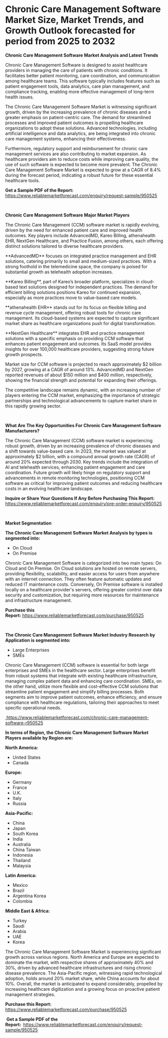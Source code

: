 <p><h1>Chronic Care Management Software Market Size, Market Trends, and Growth Outlook forecasted for period from 2025 to 2032</h1></p><p><strong>Chronic Care Management Software Market Analysis and Latest Trends</strong></p>
<p><p>Chronic Care Management Software is designed to assist healthcare providers in managing the care of patients with chronic conditions. It facilitates better patient monitoring, care coordination, and communication among healthcare teams. This software typically includes features such as patient engagement tools, data analytics, care plan management, and compliance tracking, enabling more effective management of long-term health issues.</p><p>The Chronic Care Management Software Market is witnessing significant growth, driven by the increasing prevalence of chronic diseases and a greater emphasis on patient-centric care. The demand for streamlined processes and improved patient outcomes is propelling healthcare organizations to adopt these solutions. Advanced technologies, including artificial intelligence and data analytics, are being integrated into chronic care management systems, enhancing their effectiveness.</p><p>Furthermore, regulatory support and reimbursement for chronic care management services are also contributing to market expansion. As healthcare providers aim to reduce costs while improving care quality, the use of such software is expected to become more prevalent. The Chronic Care Management Software Market is expected to grow at a CAGR of 8.4% during the forecast period, indicating a robust future for these essential healthcare tools.</p></p>
<p><strong>Get a Sample PDF of the Report:&nbsp;</strong> <a href="https://www.reliablemarketforecast.com/enquiry/request-sample/950525?utm_campaign=3137&utm_medium=2&utm_source=Github&utm_content=ia&utm_term=17042025&utm_id=chronic-care-management-software">https://www.reliablemarketforecast.com/enquiry/request-sample/950525</a></p>
<p>&nbsp;</p>
<p><strong>Chronic Care Management Software Major Market Players</strong></p>
<p><p>The Chronic Care Management (CCM) software market is rapidly evolving, driven by the need for enhanced patient care and improved health outcomes. Key players include AdvancedMD, Kareo Billing, athenahealth EHR, NextGen Healthcare, and Practice Fusion, among others, each offering distinct solutions tailored to diverse healthcare providers.</p><p>**AdvancedMD** focuses on integrated practice management and EHR solutions, catering primarily to small and medium-sized practices. With a strong foothold in the telemedicine space, the company is poised for substantial growth as telehealth adoption increases.</p><p>**Kareo Billing**, part of Kareo’s broader platform, specializes in cloud-based text solutions designed for independent practices. The demand for efficient billing solutions positions Kareo for continued expansion, especially as more practices move to value-based care models.</p><p>**athenahealth EHR** stands out for its focus on flexible billing and revenue cycle management, offering robust tools for chronic care management. Its cloud-based systems are expected to capture significant market share as healthcare organizations push for digital transformation.</p><p>**NextGen Healthcare** integrates EHR and practice management solutions with a specific emphasis on providing CCM software that enhances patient engagement and outcomes. Its SaaS model provides insights for over 100,000 healthcare providers, suggesting strong future growth prospects.</p><p>Market size for CCM software is projected to reach approximately $2 billion by 2027, growing at a CAGR of around 13%. AdvancedMD and NextGen reported revenues of about $150 million and $400 million, respectively, showing the financial strength and potential for expanding their offerings.</p><p>The competitive landscape remains dynamic, with an increasing number of players entering the CCM market, emphasizing the importance of strategic partnerships and technological advancements to capture market share in this rapidly growing sector.</p></p>
<p>&nbsp;</p>
<p><strong>What Are The Key Opportunities For Chronic Care Management Software Manufacturers?</strong></p>
<p><p>The Chronic Care Management (CCM) software market is experiencing robust growth, driven by an increasing prevalence of chronic diseases and a shift towards value-based care. In 2023, the market was valued at approximately $2 billion, with a compound annual growth rate (CAGR) of around 20% expected through 2030. Key trends include the integration of AI and telehealth services, enhancing patient engagement and care coordination. Future growth will likely hinge on regulatory support and advancements in remote monitoring technologies, positioning CCM software as critical for improving patient outcomes and reducing healthcare costs in an evolving healthcare landscape.</p></p>
<p><strong>Inquire or Share Your Questions If Any Before Purchasing This Report:</strong> <a href="https://www.reliablemarketforecast.com/enquiry/pre-order-enquiry/950525?utm_campaign=3137&utm_medium=2&utm_source=Github&utm_content=ia&utm_term=17042025&utm_id=chronic-care-management-software">https://www.reliablemarketforecast.com/enquiry/pre-order-enquiry/950525</a></p>
<p>&nbsp;</p>
<p><strong>Market Segmentation</strong></p>
<p><strong>The Chronic Care Management Software Market Analysis by types is segmented into:</strong></p>
<p><ul><li>On Cloud</li><li>On Premise</li></ul></p>
<p><p>Chronic Care Management Software is categorized into two main types: On Cloud and On Premise. On Cloud solutions are hosted on remote servers, providing flexibility, scalability, and easier access for users from anywhere with an internet connection. They often feature automatic updates and reduced IT maintenance costs. Conversely, On Premise software is installed locally on a healthcare provider's servers, offering greater control over data security and customization, but requiring more resources for maintenance and infrastructure management.</p></p>
<p><strong>Purchase this Report:&nbsp;</strong><a href="https://www.reliablemarketforecast.com/purchase/950525?utm_campaign=3137&utm_medium=2&utm_source=Github&utm_content=ia&utm_term=17042025&utm_id=chronic-care-management-software">https://www.reliablemarketforecast.com/purchase/950525</a></p>
<p>&nbsp;</p>
<p><strong>The Chronic Care Management Software Market Industry Research by Application is segmented into:</strong></p>
<p><ul><li>Large Enterprises</li><li>SMEs</li></ul></p>
<p><p>Chronic Care Management (CCM) software is essential for both large enterprises and SMEs in the healthcare sector. Large enterprises benefit from robust systems that integrate with existing healthcare infrastructure, managing complex patient data and enhancing care coordination. SMEs, on the other hand, utilize more flexible and cost-effective CCM solutions that streamline patient engagement and simplify billing processes. Both segments aim to improve patient outcomes, enhance efficiency, and ensure compliance with healthcare regulations, tailoring their approaches to meet specific operational needs.</p></p>
<p><a href="https://www.reliablemarketforecast.com/chronic-care-management-software-r950525?utm_campaign=3137&utm_medium=2&utm_source=Github&utm_content=ia&utm_term=17042025&utm_id=chronic-care-management-software">&nbsp;https://www.reliablemarketforecast.com/chronic-care-management-software-r950525</a></p>
<p><strong>In terms of Region, the Chronic Care Management Software Market Players available by Region are:</strong></p>
<p>
    <p> <strong> North America: </strong>
        <ul>
            <li>United States</li>
            <li>Canada</li>
        </ul>
        </p> 
    <p> <strong> Europe: </strong>
        <ul>
            <li>Germany</li>
            <li>France</li>
            <li>U.K.</li>
            <li>Italy</li>
            <li>Russia</li>
        </ul>
        </p> 
    <p> <strong> Asia-Pacific: </strong>
        <ul>
            <li>China</li>
            <li>Japan</li>
            <li>South Korea</li>
            <li>India</li>
            <li>Australia</li>
            <li>China Taiwan</li>
            <li>Indonesia</li>
            <li>Thailand</li>
            <li>Malaysia</li>
        </ul>
        </p> 
    <p> <strong> Latin America: </strong>
        <ul>
            <li>Mexico</li>
            <li>Brazil</li>
            <li>Argentina Korea</li>
            <li>Colombia</li>
        </ul>
        </p> 
    <p> <strong> Middle East & Africa: </strong>
        <ul>
            <li>Turkey</li>
            <li>Saudi</li>
            <li>Arabia</li>
            <li>UAE</li>
            <li>Korea</li>
        </ul>
    </p>
    </p>
<p><p>The Chronic Care Management Software Market is experiencing significant growth across various regions. North America and Europe are expected to dominate the market, with respective shares of approximately 40% and 30%, driven by advanced healthcare infrastructures and rising chronic disease prevalence. The Asia-Pacific region, witnessing rapid technological adoption, holds around 20% market share, while China accounts for about 10%. Overall, the market is anticipated to expand considerably, propelled by increasing healthcare digitization and a growing focus on proactive patient management strategies.</p></p>
<p><strong>Purchase this Report: </strong><a href="https://www.reliablemarketforecast.com/purchase/950525?utm_campaign=3137&utm_medium=2&utm_source=Github&utm_content=ia&utm_term=17042025&utm_id=chronic-care-management-software">https://www.reliablemarketforecast.com/purchase/950525</a></p>
<p>&nbsp;<strong>Get a Sample PDF of the Report:&nbsp;&nbsp;</strong><a href="https://www.reliablemarketforecast.com/enquiry/request-sample/950525?utm_campaign=3137&utm_medium=2&utm_source=Github&utm_content=ia&utm_term=17042025&utm_id=chronic-care-management-software">https://www.reliablemarketforecast.com/enquiry/request-sample/950525</a></p>
<p><strong></strong></p>
<p><p></p><p></p><p></p></p>